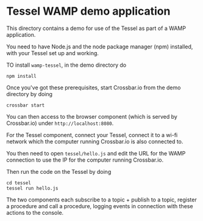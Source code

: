 # Tessel WAMP demo application

This directory contains a demo for use of the Tessel as part of a WAMP application.

You need to have Node.js and the node package manager (npm) installed, with your Tessel set up and working.

TO install `wamp-tessel`, in the demo directory do

```
npm install
```

Once you've got these prerequisites, start Crossbar.io from the demo directory by doing

```
crossbar start
```

You can then access to the browser component (which is served by Crossbar.io) under `http://localhost:8080`.

For the Tessel component, connect your Tessel, connect it to a wi-fi network which the computer running Crossbar.io is also connected to.

You then need to open `tessel/hello.js` and edit the URL for the WAMP connection to use the IP for the computer running Crossbar.io.

Then run the code on the Tessel by doing

```
cd tessel
tessel run hello.js
```

The two components each subscribe to a topic + publish to a topic, register a procedure and call a procedure, logging events in connection with these actions to the console.
